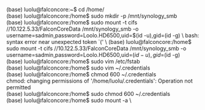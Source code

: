 (base) luolu@falconcore:~$ cd /home/ \
(base) luolu@falconcore:/home$ sudo mkdir -p /mnt/synology_smb \
(base) luolu@falconcore:/home$ sudo mount -t cifs //10.122.5.33/FalconCoreData /mnt/synology_smb -o username=sadmin,password=Loolo.HD6500,uid=$(id -u),gid=(id -g) \
bash: syntax error near unexpected token `(' \
(base) luolu@falconcore:/home$ sudo mount -t cifs //10.122.5.33/FalconCoreData /mnt/synology_smb -o username=sadmin,password=Loolo.HD6500,uid=$(id -u),gid=$(id -g) \
(base) luolu@falconcore:/home$ sudo vim /etc/fstab \
(base) luolu@falconcore:/home$ sudo vim ~/.credentials \
(base) luolu@falconcore:/home$ chmod 600 ~/.credentials  \
chmod: changing permissions of '/home/luolu/.credentials': Operation not permitted \
(base) luolu@falconcore:/home$ sudo chmod 600 ~/.credentials  \
(base) luolu@falconcore:/home$ sudo mount -a \
